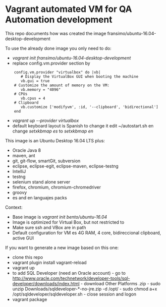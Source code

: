 # Vagrant automated VM for QA Automation development

This repo documents how was created the image fransimo/ubuntu-16.04-desktop-development

To use the already done image you only need to do:
  -  *vagrant init fransimo/ubuntu-16.04-desktop-development*
  -  replace config.vm.provider section by
```
    config.vm.provider "virtualbox" do |vb|
       # Display the VirtualBox GUI when booting the machine
       vb.gui = true
    # Customize the amount of memory on the VM:
       vb.memory = "4096"
    # CPUs
       vb.cpus = 4
    # Clipboard
       vb.customize ['modifyvm', :id, '--clipboard', 'bidirectional'] 
    end
```
  -  *vagrant up --provider virtualbox*
  -  default keyboard layout is Spanish to change it edit ~/autostart.sh en change *setxkbmap es* to *setxkbmap en*

This image is an Ubuntu Desktop 16.04 LTS plus:
  -  Oracle Java 8
  -  maven,  ant  
  -  git, git-flow, smartGit, subversion 
  -  eclipse, eclipse-egit, eclipse-maven, eclipse-testng
  -  IntelliJ
  -  testng 
  -  selenium stand alone server
  -  firefox, chromium, chromium-chromedriver
  -  groovy
  -  es and en languajes packs

Context:
  -  Base image is *vagrant init bento/ubuntu-16.04*
  -  Image is optimized for Virtual Box, but not restricted to
  -  Make sure ssh and VBox are in path
  -  Default configuration for VM es 4G RAM, 4 core, bidireccional clipboard, active GUI

If you want to generate a new image based on this one:
  -  clone this repo
  -  vagrant plugin install vagrant-reload
  -  vagrant up
  -  to add SQL Developer (need an Oracle account)
    - go to http://www.oracle.com/technetwork/developer-tools/sql-developer/downloads/index.html
	- download Other Platforms .zip
	- sudo unzip Downloads/sqldeveloper-*-no-jre.zip -d /opt/
	- sudo chmod a+x /opt/sqldeveloper/sqldeveloper.sh
	- close session and logon
  -  vagrant package
